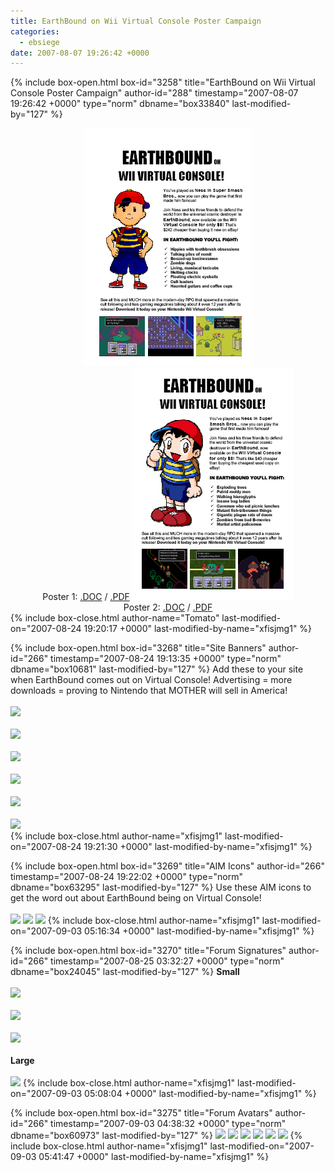 ```yaml
---
title: EarthBound on Wii Virtual Console Poster Campaign
categories:
  - ebsiege
date: 2007-08-07 19:26:42 +0000
---
```

{% include box-open.html box-id="3258" title="EarthBound on Wii Virtual Console Poster Campaign" author-id="288" timestamp="2007-08-07 19:26:42 +0000" type="norm" dbname="box33840" last-modified-by="127" %}
<center>
<table1 />
<img src="poster1prev.png" /><br />Poster 1: <a href="poster1.doc">.DOC</a> / <a href="poster1.pdf">.PDF</a>
<table2 />
<img src="poster2prev.png" /><br />Poster 2: <a href="poster2.doc">.DOC</a> / <a href="poster2.pdf">.PDF</a>
<table3 />
</center>
{% include box-close.html author-name="Tomato" last-modified-on="2007-08-24 19:20:17 +0000" last-modified-by-name="xfisjmg1" %}

{% include box-open.html box-id="3268" title="Site Banners" author-id="266" timestamp="2007-08-24 19:13:35 +0000" type="norm" dbname="box10681" last-modified-by="127" %}
Add these to your site when EarthBound comes out on Virtual Console! Advertising = more downloads = proving to Nintendo that MOTHER will sell in America!<br />
<br />
<img src="http://starmen.net/ebsiege/spreadtheword/banners/-1.jpeg" /><br />
<br />
<img src="http://starmen.net/ebsiege/spreadtheword/banners/-2.jpeg" /><br />
<br />
<img src="http://starmen.net/ebsiege/spreadtheword/banners/-3.jpeg" /><br />
<br />
<img src="http://starmen.net/ebsiege/spreadtheword/banners/-4.jpeg" /><br />
<br />
<img src="http://starmen.net/ebsiege/spreadtheword/banners/-5.jpeg" /><br />
<br />
<img src="http://starmen.net/ebsiege/spreadtheword/banners/-6.jpeg" /><br />
{% include box-close.html author-name="xfisjmg1" last-modified-on="2007-08-24 19:21:30 +0000" last-modified-by-name="xfisjmg1" %}

{% include box-open.html box-id="3269" title="AIM Icons" author-id="266" timestamp="2007-08-24 19:22:02 +0000" type="norm" dbname="box63295" last-modified-by="127" %}
Use these AIM icons to get the word out about EarthBound being on Virtual Console!<br />
<br />
<img src="http://starmen.net/ebsiege/spreadtheword/aimicons/ebonvc1.gif" /> <img src="http://starmen.net/ebsiege/spreadtheword/aimicons/ebonvc2.gif" /> <img src="http://starmen.net/ebsiege/spreadtheword/aimicons/ebonvc3.gif" />
{% include box-close.html author-name="xfisjmg1" last-modified-on="2007-09-03 05:16:34 +0000" last-modified-by-name="xfisjmg1" %}

{% include box-open.html box-id="3270" title="Forum Signatures" author-id="266" timestamp="2007-08-25 03:32:27 +0000" type="norm" dbname="box24045" last-modified-by="127" %}
<b>Small</b><br />
<br />
<img src="http://starmen.net/ebsiege/spreadtheword/sigpics/ebonwiivc.gif" /><br />
<br />
<img src="http://starmen.net/ebsiege/spreadtheword/sigpics/ebonwiivc3.gif" /><br />
<br />
<img src="http://starmen.net/ebsiege/spreadtheword/sigpics/lewahiebonvcsmall.gif" /><br />
<br />
<b>Large</b><br />
<br />
<img src="http://starmen.net/ebsiege/spreadtheword/sigpics/lewahiebonvc.gif" />
{% include box-close.html author-name="xfisjmg1" last-modified-on="2007-09-03 05:08:04 +0000" last-modified-by-name="xfisjmg1" %}

{% include box-open.html box-id="3275" title="Forum Avatars" author-id="266" timestamp="2007-09-03 04:38:32 +0000" type="norm" dbname="box60973" last-modified-by="127" %}
<img src="http://starmen.net/ebsiege/spreadtheword/avatars/Avatar1.png" /> <img src="http://starmen.net/ebsiege/spreadtheword/avatars/Avatar2.png" /> <img src="http://starmen.net/ebsiege/spreadtheword/avatars/Avatar3.png" /> <img src="http://starmen.net/ebsiege/spreadtheword/avatars/Avatar4.png" /> <img src="http://starmen.net/ebsiege/spreadtheword/avatars/Avatar5.png" /> <img src="http://starmen.net/ebsiege/spreadtheword/avatars/Avatar6.png" />
{% include box-close.html author-name="xfisjmg1" last-modified-on="2007-09-03 05:41:47 +0000" last-modified-by-name="xfisjmg1" %}
